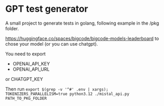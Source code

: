 # GPT test generator

A small project to generate tests in golang, following example in the /pkg folder.

https://huggingface.co/spaces/bigcode/bigcode-models-leaderboard to chose your model (or you can use chatgpt).

You need to export
- OPENAI_API_KEY
- OPENAI_API_URL

or CHATGPT_KEY


Then run `export $(grep -v '^#' .env | xargs); TOKENIZERS_PARALLELISM=true python3.12 ./mistal_api.py PATH_TO_PKG_FOLDER`